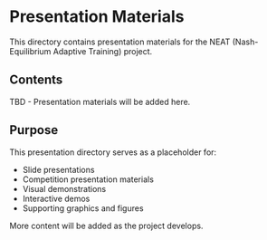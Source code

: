 # Presentation Materials

This directory contains presentation materials for the NEAT (Nash-Equilibrium Adaptive Training) project.

## Contents

TBD - Presentation materials will be added here.

## Purpose

This presentation directory serves as a placeholder for:

- Slide presentations
- Competition presentation materials
- Visual demonstrations
- Interactive demos
- Supporting graphics and figures

More content will be added as the project develops.
